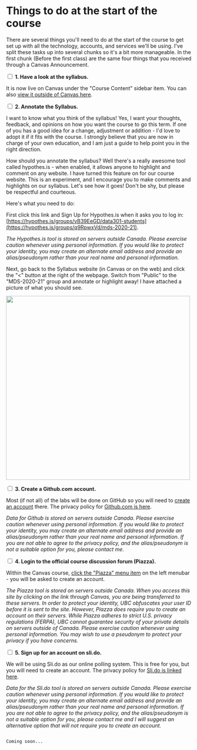 Things to do at the start of the course
=======================

There are several things you'll need to do at the start of the course to get set up with all the technology, accounts, and services we'll be using.
I've split these tasks up into several chunks so it's a bit more manageable. 
In the first chunk (Before the first class) are the same four things that you received through a Canvas Announcement.

<label><input type="checkbox" id="todo1-1" class="box"> **1. Have a look at the syllabus.** </input></label> 

It is now live on Canvas under the "Course Content" sidebar item. You can also [view it outside of Canvas here](https://firas.moosvi.com/courses/data531).

<label><input type="checkbox" id="todo1-2" class="box"> **2. Annotate the Syllabus.** </input></label> 

I want to know what you think of the syllabus! Yes, I want your thoughts, feedback, and opinions on how you want the course to go this term. If one of you has a good idea for a change, adjustment or addition - I'd love to adopt it if it fits with the course. I strongly believe that you are now in charge of your own education, and I am just a guide to help point you in the right direction. 

How should you annotate the syllabus? Well there's a really awesome tool called hypothes.is - when enabled, it allows anyone to highlight and comment on any website. I have turned this feature on for our course website. This is an experiment, and I encourage you to make comments and highlights on our syllabus. Let's see how it goes! Don't be shy, but please be respectful and courteous.

Here's what you need to do:

First click this link and Sign Up for Hypothes.is when it asks you to log in: [https://hypothes.is/groups/vB39EeGD/data301-students](https://hypothes.is/groups/q9RpwxVd/mds-2020-21).

*The Hypothes.is tool is stored on servers outside Canada. Please exercise caution whenever using personal information. If you would like to protect your identity, you may create an alternate email address and provide an alias/pseudonym rather than your real name and personal information.*

Next, go back to the Syllabus website (in Canvas or on the web) and click the "<" button at the right of the webpage.
Switch from "Public" to the "MDS-2020-21" group and annotate or highlight away!
I have attached a picture of what you should see.

<img src="../images/hypothesis.png" height="500px">

<label><input type="checkbox" id="todo1-3" class="box"> **3. Create a Github.com account.** </input></label>

Most (if not all) of the labs will be done on GitHub so you will need to [create an account](https://github.com) there. The privacy policy for [Github.com is here](https://docs.github.com/en/github/site-policy/github-privacy-statement).

*Data for Github is stored on servers outside Canada. Please exercise caution whenever using personal information. If you would like to protect your identity, you may create an alternate email address and provide an alias/pseudonym rather than your real name and personal information. If you are not able to agree to the privacy policy, and the alias/pseudonym is not a suitable option for you, please contact me.*

<label><input type="checkbox" id="todo1-4" class="box"> **4. Login to the official course discussion forum (Piazza).** </input></label>

Within the Canvas course, [click the "Piazza" menu item](https://canvas.ubc.ca/courses/63470/external_tools/201?display=borderless) on the left menubar - you will be asked to create an account.

*The Piazza tool is stored on servers outside Canada. When you access this site by clicking on the link through Canvas, you are being transferred to these servers. In order to protect your identity, UBC obfuscates your user ID before it is sent to the site. However, Piazza does require you to create an account on their servers. While Piazza adheres to strict U.S. privacy regulations (FERPA), UBC cannot guarantee security of your private details on servers outside of Canada. Please exercise caution whenever using personal information. You may wish to use a pseudonym to protect your privacy if you have concerns.*

<label><input type="checkbox" id="todo1-5" class="box"> **5. Sign up for an account on sli.do.** </input></label> 

We will be using Sli.do as our online polling system. This is free for you, but you will need to create an account. The privacy policy for [Sli.do is linked here](https://www.sli.do/terms#privacy-policy).

*Data for the Sli.do tool is stored on servers outside Canada. Please exercise caution whenever using personal information. If you would like to protect your identity, you may create an alternate email address and provide an alias/pseudonym rather than your real name and personal information. If you are not able to agree to the privacy policy, and the alias/pseudonym is not a suitable option for you, please contact me and I will suggest an alternative option that will not require you to create an account.*

```{dropdown} <h3>In the first week</h3>

Coming soon...

```